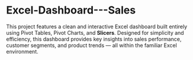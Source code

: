 # Excel-Dashboard---Sales
This project features a clean and interactive Excel dashboard built entirely using Pivot Tables, Pivot Charts, and **Slicers**. Designed for simplicity and efficiency, this dashboard provides key insights into sales performance, customer segments, and product trends — all within the familiar Excel environment.
